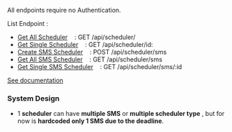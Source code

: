 All endpoints require no Authentication.

List Endpoint :

-   [Get All Scheduler](#) &nbsp;&nbsp; : GET /api/scheduler/
-   [Get Single Scheduler](#) &nbsp;&nbsp; : GET /api/scheduler/id:
-   [Create SMS Scheduler](#) &nbsp;&nbsp; : POST /api/scheduler/sms
-   [Get All SMS Scheduler](#) &nbsp;&nbsp; : GET /api/scheduler/sms
-   [Get Single SMS Scheduler](#) &nbsp;&nbsp; : GET /api/scheduler/sms/:id

[See documentation](https://documenter.getpostman.com/view/5883366/Uz5JHF7F)

### System Design

-   1 **scheduler** can have **multiple SMS** or **multiple scheduler type** , but for now is **hardcoded only 1 SMS due to the deadline**.
